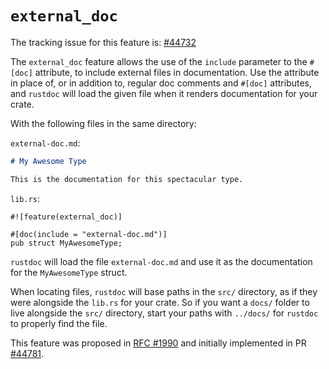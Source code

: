 # `external_doc`

The tracking issue for this feature is: [#44732]

The `external_doc` feature allows the use of the `include` parameter to the `#[doc]` attribute, to
include external files in documentation. Use the attribute in place of, or in addition to, regular
doc comments and `#[doc]` attributes, and `rustdoc` will load the given file when it renders
documentation for your crate.

With the following files in the same directory:

`external-doc.md`:

```markdown
# My Awesome Type

This is the documentation for this spectacular type.
```

`lib.rs`:

```no_run (needs-external-files)
#![feature(external_doc)]

#[doc(include = "external-doc.md")]
pub struct MyAwesomeType;
```

`rustdoc` will load the file `external-doc.md` and use it as the documentation for the `MyAwesomeType`
struct.

When locating files, `rustdoc` will base paths in the `src/` directory, as if they were alongside the
`lib.rs` for your crate. So if you want a `docs/` folder to live alongside the `src/` directory,
start your paths with `../docs/` for `rustdoc` to properly find the file.

This feature was proposed in [RFC #1990] and initially implemented in PR [#44781].

[#44732]: https://github.com/rust-lang/rust/issues/44732
[RFC #1990]: https://github.com/rust-lang/rfcs/pull/1990
[#44781]: https://github.com/rust-lang/rust/pull/44781
